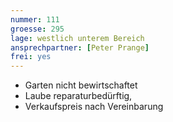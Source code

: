 ```yaml
---
nummer: 111
groesse: 295
lage: westlich unterem Bereich
ansprechpartner: [Peter Prange]
frei: yes
---
```


- Garten nicht bewirtschaftet
- Laube reparaturbedürftig,
- Verkaufspreis nach Vereinbarung
